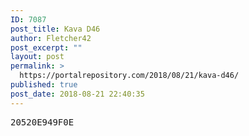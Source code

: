 ```yaml
---
ID: 7087
post_title: Kava D46
author: Fletcher42
post_excerpt: ""
layout: post
permalink: >
  https://portalrepository.com/2018/08/21/kava-d46/
published: true
post_date: 2018-08-21 22:40:35
---
```

<pre>20520E949F0E</pre>
